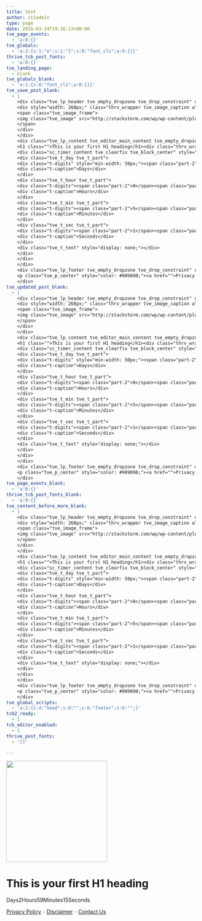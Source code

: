 ```yaml
---
title: test
author: st2admin
type: page
date: 2016-03-24T19:26:13+00:00
tve_page_events:
  - 'a:0:{}'
tve_globals:
  - 'a:2:{s:1:"e";s:1:"1";s:8:"font_cls";a:0:{}}'
thrive_tcb_post_fonts:
  - 'a:0:{}'
tve_landing_page:
  - blank
tve_globals_blank:
  - 'a:1:{s:8:"font_cls";a:0:{}}'
tve_save_post_blank:
  - |
    <div class="tve_lp_header tve_empty_dropzone tve_drop_constraint" data-forbid=".thrv_page_section,.sc_page_section">
    <div style="width: 268px;" class="thrv_wrapper tve_image_caption aligncenter">
    <span class="tve_image_frame">
    <img class="tve_image" src="http://stackstorm.com/wp/wp-content/plugins/thrive-visual-editor/landing-page/templates/css/images/blank-logo.png" style="width: 268px">
    </span>
    </div>
    </div>
    <div class="tve_lp_content tve_editor_main_content tve_empty_dropzone thrv_wrapper tve_no_drag">
    <h1 class="">This is your first H1 heading</h1><div class="thrv_wrapper thrv_countdown_timer tve_cd_timer_plain tve_clearfix  tve_red" data-date="2016-03-24" data-hour="15" data-min="27" data-timezone="-07:00">
    <div class="sc_timer_content tve_clearfix tve_block_center" style="margin-top: 0px; margin-bottom: 0px;">
    <div class="tve_t_day tve_t_part">
    <div class="t-digits" style="min-width: 50px;"><span class="part-2">0</span><span class="part-1">0</span></div>
    <div class="t-caption">Days</div>
    </div>
    <div class="tve_t_hour tve_t_part">
    <div class="t-digits"><span class="part-2">0</span><span class="part-1">2</span></div>
    <div class="t-caption">Hours</div>
    </div>
    <div class="tve_t_min tve_t_part">
    <div class="t-digits"><span class="part-2">5</span><span class="part-1">9</span></div>
    <div class="t-caption">Minutes</div>
    </div>
    <div class="tve_t_sec tve_t_part">
    <div class="t-digits"><span class="part-2">1</span><span class="part-1">5</span></div>
    <div class="t-caption">Seconds</div>
    </div>
    <div class="tve_t_text" style="display: none;"></div>
    </div>
    </div>
    </div>
    <div class="tve_lp_footer tve_empty_dropzone tve_drop_constraint" data-forbid=".thrv_page_section,.sc_page_section">
    <p class="tve_p_center" style="color: #909090;"><a href="">Privacy Policy</a> - <a href="">Disclaimer</a> - <a href="">Contact Us</a></p>
    </div>
tve_updated_post_blank:
  - |
    <div class="tve_lp_header tve_empty_dropzone tve_drop_constraint" data-forbid=".thrv_page_section,.sc_page_section">
    <div style="width: 268px;" class="thrv_wrapper tve_image_caption aligncenter">
    <span class="tve_image_frame">
    <img class="tve_image" src="http://stackstorm.com/wp/wp-content/plugins/thrive-visual-editor/landing-page/templates/css/images/blank-logo.png" style="width: 268px">
    </span>
    </div>
    </div>
    <div class="tve_lp_content tve_editor_main_content tve_empty_dropzone thrv_wrapper tve_no_drag">
    <h1 class="">This is your first H1 heading</h1><div class="thrv_wrapper thrv_countdown_timer tve_cd_timer_plain tve_clearfix  tve_red" data-date="2016-03-24" data-hour="15" data-min="27" data-timezone="-07:00">
    <div class="sc_timer_content tve_clearfix tve_block_center" style="margin-top: 0px; margin-bottom: 0px;">
    <div class="tve_t_day tve_t_part">
    <div class="t-digits" style="min-width: 50px;"><span class="part-2">0</span><span class="part-1">0</span></div>
    <div class="t-caption">Days</div>
    </div>
    <div class="tve_t_hour tve_t_part">
    <div class="t-digits"><span class="part-2">0</span><span class="part-1">2</span></div>
    <div class="t-caption">Hours</div>
    </div>
    <div class="tve_t_min tve_t_part">
    <div class="t-digits"><span class="part-2">5</span><span class="part-1">9</span></div>
    <div class="t-caption">Minutes</div>
    </div>
    <div class="tve_t_sec tve_t_part">
    <div class="t-digits"><span class="part-2">1</span><span class="part-1">5</span></div>
    <div class="t-caption">Seconds</div>
    </div>
    <div class="tve_t_text" style="display: none;"></div>
    </div>
    </div>
    </div>
    <div class="tve_lp_footer tve_empty_dropzone tve_drop_constraint" data-forbid=".thrv_page_section,.sc_page_section">
    <p class="tve_p_center" style="color: #909090;"><a href="">Privacy Policy</a> - <a href="">Disclaimer</a> - <a href="">Contact Us</a></p>
    </div>
tve_page_events_blank:
  - 'a:0:{}'
thrive_tcb_post_fonts_blank:
  - 'a:0:{}'
tve_content_before_more_blank:
  - |
    <div class="tve_lp_header tve_empty_dropzone tve_drop_constraint" data-forbid=".thrv_page_section,.sc_page_section">
    <div style="width: 268px;" class="thrv_wrapper tve_image_caption aligncenter">
    <span class="tve_image_frame">
    <img class="tve_image" src="http://stackstorm.com/wp/wp-content/plugins/thrive-visual-editor/landing-page/templates/css/images/blank-logo.png" style="width: 268px">
    </span>
    </div>
    </div>
    <div class="tve_lp_content tve_editor_main_content tve_empty_dropzone thrv_wrapper tve_no_drag">
    <h1 class="">This is your first H1 heading</h1><div class="thrv_wrapper thrv_countdown_timer tve_cd_timer_plain tve_clearfix  tve_red" data-date="2016-03-24" data-hour="15" data-min="27" data-timezone="-07:00">
    <div class="sc_timer_content tve_clearfix tve_block_center" style="margin-top: 0px; margin-bottom: 0px;">
    <div class="tve_t_day tve_t_part">
    <div class="t-digits" style="min-width: 50px;"><span class="part-2">0</span><span class="part-1">0</span></div>
    <div class="t-caption">Days</div>
    </div>
    <div class="tve_t_hour tve_t_part">
    <div class="t-digits"><span class="part-2">0</span><span class="part-1">2</span></div>
    <div class="t-caption">Hours</div>
    </div>
    <div class="tve_t_min tve_t_part">
    <div class="t-digits"><span class="part-2">5</span><span class="part-1">9</span></div>
    <div class="t-caption">Minutes</div>
    </div>
    <div class="tve_t_sec tve_t_part">
    <div class="t-digits"><span class="part-2">1</span><span class="part-1">5</span></div>
    <div class="t-caption">Seconds</div>
    </div>
    <div class="tve_t_text" style="display: none;"></div>
    </div>
    </div>
    </div>
    <div class="tve_lp_footer tve_empty_dropzone tve_drop_constraint" data-forbid=".thrv_page_section,.sc_page_section">
    <p class="tve_p_center" style="color: #909090;"><a href="">Privacy Policy</a> - <a href="">Disclaimer</a> - <a href="">Contact Us</a></p>
    </div>
tve_global_scripts:
  - 'a:2:{s:4:"head";s:0:"";s:6:"footer";s:0:"";}'
tcb2_ready:
  - 1
tcb_editor_enabled:
  - 1
thrive_post_fonts:
  - '[]'

---
```

<span><img src="http://stackstorm.com/wp/wp-content/plugins/thrive-visual-editor/landing-page/templates/css/images/blank-logo.png" style="width: 268px" /></span>

# This is your first H1 heading

<span></span><span></span>Days<span></span><span>2</span>Hours<span>5</span><span>9</span>Minutes<span>1</span><span>5</span>Seconds

<p style="color: #909090;">
  <a href="">Privacy Policy</a> &#8211; <a href="">Disclaimer</a> &#8211; <a href="">Contact Us</a>
</p>